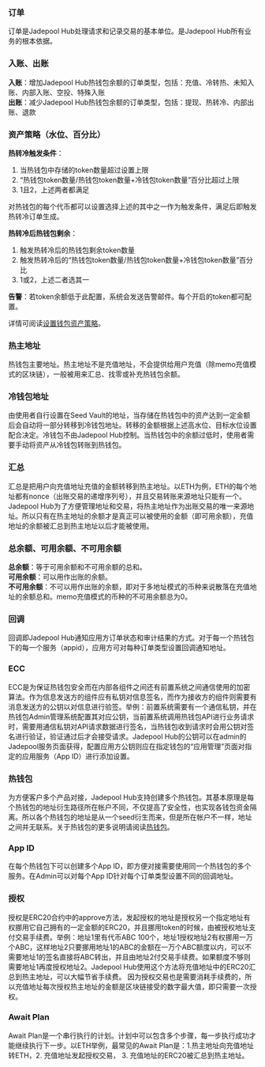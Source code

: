 ### 订单
订单是Jadepool Hub处理请求和记录交易的基本单位。是Jadepool Hub所有业务的根本依据。
<br>

### 入账、出账
**入账**：增加Jadepool Hub热钱包余额的订单类型，包括：充值、冷转热、未知入账、内部入账、空投、特殊入账
<br>
**出账**：减少Jadepool Hub热钱包余额的订单类型，包括：提现、热转冷、内部出账、退款

### 资产策略（水位、百分比）
**热转冷触发条件**：
1. 当热钱包中存储的token数量超过设置上限
2. “热钱包token数量/热钱包token数量+冷钱包token数量”百分比超过上限
3. 1且2，上述两者都满足

对热钱包的每个代币都可以设置选择上述的其中之一作为触发条件，满足后即触发热转冷订单生成。

**热转冷后热钱包剩余**：
1. 触发热转冷后的热钱包剩余token数量
2. 触发热转冷后的“热钱包token数量/热钱包token数量+冷钱包token数量”百分比
3. 1或2，上述二者选其一

**告警**：若token余额低于此配置，系统会发送告警邮件。每个开启的token都可配置。

详情可阅读[设置钱包资产策略](asset-strategy.md)。

### 热主地址
热钱包主要地址。热主地址不是充值地址，不会提供给用户充值（除memo充值模式的区块链），一般被用来汇总、找零或补充热钱包余额。

### 冷钱包地址
由使用者自行设置在Seed Vault的地址，当存储在热钱包中的资产达到一定金额后会自动将一部分转移到冷钱包地址。转移的金额根据上述高水位、目标水位设置配合决定。冷钱包不由Jadepool Hub控制。当热钱包中的余额过低时，使用者需要手动将资产从冷钱包转账到热钱包。

### 汇总
汇总是把用户向充值地址充值的金额转移到热主地址。以ETH为例，ETH的每个地址都有nonce（出账交易的递增序列号），并且交易转账来源地址只能有一个。Jadepool Hub为了方便管理地址和交易，将热主地址作为出账交易的唯一来源地址。所以只有在热主地址的余额才是真正可以被使用的金额（即可用余额），充值地址的余额被汇总到热主地址以后才能被使用。

### 总余额、可用余额、不可用余额
**总余额**：等于可用余额和不可用余额的总和。
<br>
**可用余额**：可以用作出账的余额。
<br>
**不可用余额**：不可以用作出账的余额，即对于多地址模式的币种来说散落在充值地址的余额总和。memo充值模式的币种的不可用余额总为0。
<!-- <br>
**冻结金额**：已被抵押(delegate/stake)的金额总和。冻结金额不包含在总余额中。
<br>
**解冻中金额**：正在解抵押(undelegate/unstake)的金额总和。因为每个链对解抵押的时间要求不一样，可能短至三天，长至二十一天，所以称之为解冻中。解冻中金额不包含在总余额中。 -->

### 回调
回调即Jadepool Hub通知应用方订单状态和审计结果的方式。对于每一个热钱包下的每一个服务（appid），应用方可对每种订单类型设置回调通知地址。

### ECC
ECC是为保证热钱包安全⽽在内部各组件之间还有前置系统之间通信使⽤的加密算法。作为信息发送⽅的组件应有私钥对信息签名，⽽作为接收⽅的组件则需要有消息发送⽅的公钥以对信息进⾏验签。举例：前置系统需要有⼀个通信私钥，并在热钱包Admin管理系统配置其对应公钥，当前置系统调⽤热钱包API进⾏业务请求时，需要⽤通信私钥对API请求数据进⾏签名，当热钱包收到请求时会⽤公钥对签名进⾏验证，验证通过后才会接受请求。Jadepool Hub的公钥可以在admin的Jadepool服务页面获得，配置应用方公钥则应在指定钱包的“应用管理”页面对指定的应用服务（App ID）进行添加设置。

### 热钱包
为方便客户多个产品对接，Jadepool Hub支持创建多个热钱包。其基本原理是每个热钱包的地址衍生路径所在帐户不同，不仅提高了安全性，也实现各钱包资金隔离。所以各个热钱包的地址是从一个seed衍生而来，但是所在帐户不一样，地址之间并无联系。关于热钱包的更多说明请阅读[热钱包](hot-wallet.html)。

### App ID
在每个热钱包下可以创建多个App ID，即方便对接需要使用同一个热钱包的多个服务。在Admin可以对每个App ID针对每个订单类型设置不同的回调地址。

### 授权
授权是ERC20合约中的approve方法，发起授权的地址是授权另一个指定地址有权挪用它自己拥有的一定金额的ERC20，并且挪用token的时候，由被授权地址支付交易手续费。举例：地址1里有代币ABC 100个，地址1授权地址2有权挪用一万个ABC，这样地址2只要挪用地址1的ABC的金额在一万个ABC额度以内，可以不需要地址1的签名直接将ABC转出，并且由地址2付交易手续费。如果额度不够则需要地址1再度授权地址2。Jadepool Hub使用这个方法将充值地址中的ERC20汇总到热主地址，可以大幅节省手续费。
因为授权交易也是需要消耗手续费的，所以充值地址每次授权热主地址的金额是区块链接受的数字最大值，即只需要一次授权。

### Await Plan
Await Plan是一个串行执行的计划。计划中可以包含多个步骤，每一步执行成功才能继续执行下一步。以ETH举例，最常见的Await Plan是：1.热主地址向充值地址转ETH，2. 充值地址发起授权交易， 3. 充值地址的ERC20被汇总到热主地址。
